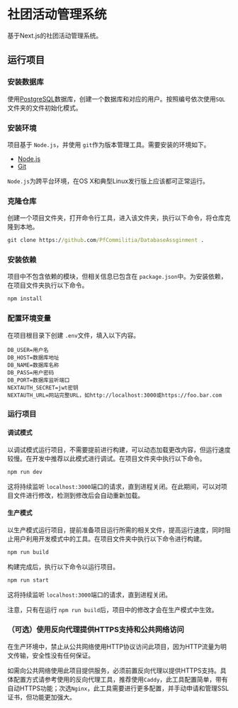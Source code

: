 # 社团活动管理系统

基于Next.js的社团活动管理系统。

## 运行项目

### 安装数据库

使用[PostgreSQL](#https://www.postgresql.org/)数据库，创建一个数据库和对应的用户。按照编号依次使用`SQL`文件夹的文件初始化模式。

### 安装环境

项目基于 `Node.js`，并使用 `git`作为版本管理工具。需要安装的环境如下。

- [Node.js](#https://nodejs.org/en)
- [Git](#https://git-scm.com/)

`Node.js`为跨平台环境，在OS X和典型Linux发行版上应该都可正常运行。

### 克隆仓库

创建一个项目文件夹，打开命令行工具，进入该文件夹，执行以下命令，将仓库克隆到本地。

```cmd
git clone https://github.com/PfCommilitia/DatabaseAssginment .
```

### 安装依赖

项目中不包含依赖的模块，但相关信息已包含在 `package.json`中。为安装依赖，在项目文件夹执行以下命令。

```cmd
npm install
```

### 配置环境变量

在项目根目录下创建 `.env`文件，填入以下内容。

```
DB_USER=用户名
DB_HOST=数据库地址
DB_NAME=数据库名称
DB_PASS=用户密码
DB_PORT=数据库监听端口
NEXTAUTH_SECRET=jwt密钥
NEXTAUTH_URL=网站完整URL，如http://localhost:3000或https://foo.bar.com
```

### 运行项目

#### 调试模式

以调试模式运行项目，不需要提前进行构建，可以动态加载更改内容，但运行速度较慢。在开发中推荐以此模式进行调试。在项目文件夹中执行以下命令。

```cmd
npm run dev
```

这将持续监听 `localhost:3000`端口的请求，直到进程关闭。在此期间，可以对项目文件进行修改，检测到修改后会自动重新加载。

#### 生产模式

以生产模式运行项目，提前准备项目运行所需的相关文件，提高运行速度，同时阻止用户利用开发模式中的工具。在项目文件夹中执行以下命令进行构建。

```cmd
npm run build
```

构建完成后，执行以下命令以运行项目。

```cmd
npm run start
```

这将持续监听 `localhost:3000`端口的请求，直到进程关闭。

注意，只有在运行 `npm run build`后，项目中的修改才会在生产模式中生效。

### （可选）使用反向代理提供HTTPS支持和公共网络访问

在生产环境中，禁止从公共网络使用HTTP协议访问此项目，因为HTTP流量为明文传输，安全性没有任何保证。

如需向公共网络使用此项目提供服务，必须前置反向代理以提供HTTPS支持。具体配置方式请参考使用的反向代理工具，推荐使用`Caddy`，此工具配置简单，带有自动HTTPS功能；次选`Nginx`，此工具需要进行更多配置，并手动申请和管理SSL证书，但功能更加强大。